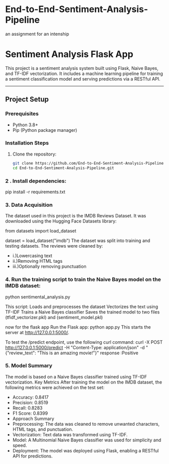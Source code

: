 # End-to-End-Sentiment-Analysis-Pipeline
an assignment for an intenship

# Sentiment Analysis Flask App

This project is a sentiment analysis system built using Flask, Naive Bayes, and TF-IDF vectorization. It includes a machine learning pipeline for training a sentiment classification model and serving predictions via a RESTful API.

---

## Project Setup

### Prerequisites
- Python 3.8+
- Pip (Python package manager)

### Installation Steps
1. Clone the repository:
   ```bash
   git clone https://github.com/End-to-End-Sentiment-Analysis-Pipeline.git
   cd End-to-End-Sentiment-Analysis-Pipeline.git

### 2 . Install dependencies:
pip install -r requirements.txt


 ### 3. Data Acquisition
The dataset used in this project is the IMDB Reviews Dataset. It was downloaded using the Hugging Face Datasets library:

from datasets import load_dataset

dataset = load_dataset("imdb")
The dataset was split into training and testing datasets. The reviews were cleaned by:

- i.)Lowercasing text
- ii.)Removing HTML tags
- iii.)Optionally removing punctuation

### 4. Run the training script to train the Naive Bayes model on the IMDB dataset:

python sentimental_analysis.py

This script:
Loads and preprocesses the dataset
Vectorizes the text using TF-IDF
Trains a Naive Bayes classifier
Saves the trained model to two files (tfidf_vectorizer.pkl) and  (sentiment_model.pkl)

now for the flask app
Run the Flask app:
python app.py
This starts the server at http://127.0.0.1:5000/.

To test the /predict endpoint, use the following curl command:
curl -X POST http://127.0.0.1:5000/predict -H "Content-Type: application/json" -d "{\"review_text\": \"This is an amazing movie!\"}"
response :Positive

### 5. Model Summary
The model is based on a Naive Bayes classifier trained using TF-IDF vectorization.
Key Metrics
After training the model on the IMDB dataset, the following metrics were achieved on the test set:

- Accuracy: 0.8417
- Precision: 0.8519
- Recall: 0.8283
- F1 Score: 0.8399
- Approach Summary
- Preprocessing: The data was cleaned to remove unwanted characters, HTML tags, and punctuation.
- Vectorization: Text data was transformed using TF-IDF.
- Model: A Multinomial Naive Bayes classifier was used for simplicity and speed.
- Deployment: The model was deployed using Flask, enabling a RESTful API for predictions.






